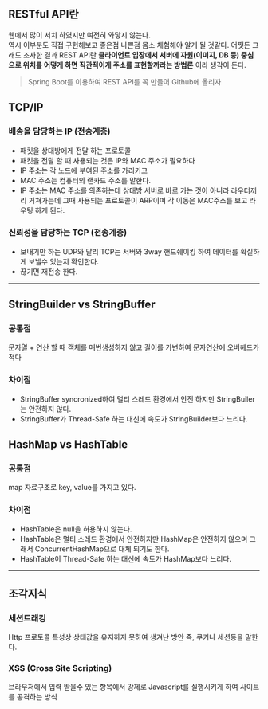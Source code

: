 ## RESTful API란
웹에서 많이 서치 하였지만 여전히 와닿지 않는다.  
역시 이부분도 직접 구현해보고 좋은점 나쁜점 몸소 체험해야 알게 될 것같다. 어쨋든 그래도 조사한 결과 REST API란 **클라이언트 입장에서 서버에 자원(이미지, DB 등) 중심으로 위치를 어떻게 하면 직관적이게 주소를 표현할까라는 방법론** 이라 생각이 든다.
> Spring Boot를 이용하여 REST API를 꼭 만들어 Github에 올리자


## TCP/IP

### 배송을 담당하는 IP (전송계층)
- 패킷을 상대방에게 전달 하는 프로토콜
- 패킷을 전달 할 때 사용되는 것은 IP와 MAC 주소가 필요하다
- IP 주소는 각 노드에 부여된 주소를 가리키고
- MAC 주소는 컴퓨터의 랜카드 주소를 말한다.
- IP 주소는 MAC 주소를 의존하는데 상대방 서버로 바로 가는 것이 아니라 라우터끼리 거쳐가는데 그때 사용되는 프로토콜이 ARP이며
각 이동은 MAC주소를 보고 라우팅 하게 된다.

### 신뢰성을 담당하는 TCP (전송계층)
- 보내기만 하는 UDP와 달리 TCP는 서버와 3way 핸드쉐이킹 하여 데이터를 확실하게 보낼수 있는지 확인한다.
- 끊기면 재전송 한다.

****

## StringBuilder vs StringBuffer

### 공통점
문자열 + 연산 할 때 객체를 매번생성하지 않고 길이를 가변하여 문자연산에 오버헤드가 적다

### 차이점
- StringBuffer syncronized하여 멀티 스레드 환경에서 안전 하지만 StringBuiler는 안전하지 않다.
- StringBuffer가 Thread-Safe 하는 대신에 속도가 StringBuilder보다 느리다.

## HashMap vs HashTable

### 공통점
map 자료구조로 key, value를 가지고 있다.

### 차이점
- HashTable은 null을 허용하지 않는다.
- HashTable은 멀티 스레드 환경에서 안전하지만 HashMap은 안전하지 않으며 그래서 ConcurrentHashMap으로 대체 되기도 한다.
- HashTable이 Thread-Safe 하는 대신에 속도가 HashMap보다 느리다.

****

## 조각지식

### 세션트래킹
Http 프로토콜 특성상 상태값을 유지하지 못하여 생겨난 방안 즉, 쿠키나 세션등을 말한다.

### XSS (Cross Site Scripting)
브라우저에서 입력 받을수 있는 항목에서 강제로 Javascript를 실행시키게 하여 사이트를 공격하는 방식   
